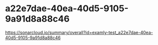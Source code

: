 # a22e7dae-40ea-40d5-9105-9a91d8a88c46
https://sonarcloud.io/summary/overall?id=examly-test_a22e7dae-40ea-40d5-9105-9a91d8a88c46
